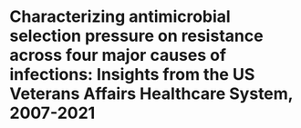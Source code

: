 # Characterizing antimicrobial selection pressure on resistance across four major causes of infections: Insights from the US Veterans Affairs Healthcare System, 2007-2021
